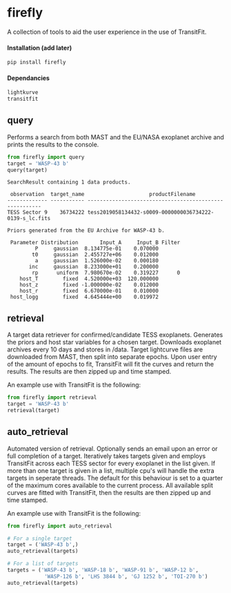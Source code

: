 # firefly

A collection of tools to aid the user experience in the use of
TransitFit.

#### Installation (add later)
```bash
pip install firefly
```

#### Dependancies
```python
lightkurve
transitfit
```

## query

Performs a search from both MAST and the EU/NASA exoplanet
archive and prints the results to the console.

```python
from firefly import query
target = 'WASP-43 b'
query(target)
```
```
SearchResult containing 1 data products.

 observation  target_name                     productFilename                    
------------- ----------- -------------------------------------------------------
TESS Sector 9    36734222 tess2019058134432-s0009-0000000036734222-0139-s_lc.fits

Priors generated from the EU Archive for WASP-43 b.

 Parameter Distribution       Input_A     Input_B Filter
         P     gaussian  8.134775e-01    0.070000       
        t0     gaussian  2.455727e+06    0.012000       
         a     gaussian  1.526000e-02    0.000180       
       inc     gaussian  8.233000e+01    0.200000       
        rp      uniform  7.980670e-02    0.319227      0
    host_T        fixed  4.520000e+03  120.000000       
    host_z        fixed -1.000000e-02    0.012000       
    host_r        fixed  6.670000e-01    0.010000       
 host_logg        fixed  4.645444e+00    0.019972       
 ```

## retrieval

A target data retriever for confirmed/candidate TESS exoplanets.
Generates the priors and host star variables for a chosen target.
Downloads exoplanet archives every 10 days and stores in /data.
Target lightcurve files are downloaded from MAST, then split into 
separate epochs. Upon user entry of the amount of epochs to fit,
TransitFit will fit the curves and return the results. The results
are then zipped up and time stamped.

An example use with TransitFit is the following:
```python
from firefly import retrieval
target = 'WASP-43 b'
retrieval(target)
```

## auto_retrieval

Automated version of retrieval. Optionally sends an email upon an error or 
full completion of a target. Iteratively takes targets given and employs 
TransitFit across each TESS sector for every exoplanet in the list given.
If more than one target is given in a list, multiple cpu's will handle the extra
targets in seperate threads. The default for this behaviour is set to a
quarter of the maximum cores available to the current process.
All available split curves are fitted with TransitFit, then the results
are then zipped up and time stamped.

An example use with TransitFit is the following:
```python
from firefly import auto_retrieval

# For a single target
target = ('WASP-43 b',)
auto_retrieval(targets)

# For a list of targets
targets = ('WASP-43 b', 'WASP-18 b', 'WASP-91 b', 'WASP-12 b',
            'WASP-126 b', 'LHS 3844 b', 'GJ 1252 b', 'TOI-270 b')
auto_retrieval(targets)
```
